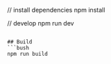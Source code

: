 
// install dependencies
npm install

// develop
npm run dev
```

## Build
```bush
npm run build
```